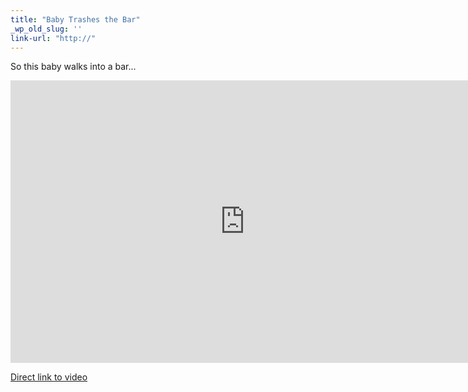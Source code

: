 ```yaml
---
title: "Baby Trashes the Bar"
_wp_old_slug: ''
link-url: "http://"
---
```

<p>So this baby walks into a bar...</p>
<p><iframe title="YouTube video player" width="750" height="452" src="http://www.youtube.com/embed/cds7lSHawAw?rel=0" frameborder="0" allowfullscreen></iframe></p>
<p><a href="http://www.youtube.com/watch?v=cds7lSHawAw">Direct link to video</a></p>
